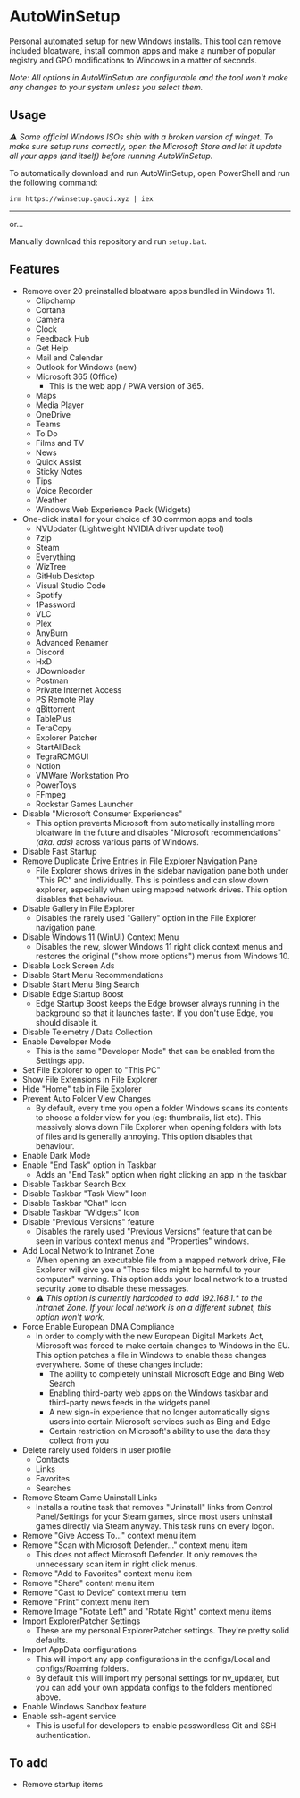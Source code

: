 # AutoWinSetup

Personal automated setup for new Windows installs. This tool can remove included bloatware, install common apps and make a number of popular registry and GPO modifications to Windows in a matter of seconds.

*Note: All options in AutoWinSetup are configurable and the tool won't make any changes to your system unless you select them.*

## Usage

*⚠️ Some official Windows ISOs ship with a broken version of winget. To make sure setup runs correctly, open the Microsoft Store and let it update all your apps (and itself) before running AutoWinSetup.*

To automatically download and run AutoWinSetup, open PowerShell and run the following command:

`irm https://winsetup.gauci.xyz | iex`

---

or...

Manually download this repository and run `setup.bat`.

## Features

* Remove over 20 preinstalled bloatware apps bundled in Windows 11.
  * Clipchamp
  * Cortana
  * Camera
  * Clock
  * Feedback Hub
  * Get Help
  * Mail and Calendar
  * Outlook for Windows (new)
  * Microsoft 365 (Office)
    * This is the web app / PWA version of 365.
  * Maps
  * Media Player
  * OneDrive
  * Teams
  * To Do
  * Films and TV
  * News
  * Quick Assist
  * Sticky Notes
  * Tips
  * Voice Recorder
  * Weather
  * Windows Web Experience Pack (Widgets)
* One-click install for your choice of 30 common apps and tools
  * NVUpdater (Lightweight NVIDIA driver update tool)
  * 7zip
  * Steam
  * Everything
  * WizTree
  * GitHub Desktop
  * Visual Studio Code
  * Spotify
  * 1Password
  * VLC
  * Plex
  * AnyBurn
  * Advanced Renamer
  * Discord
  * HxD
  * JDownloader
  * Postman
  * Private Internet Access
  * PS Remote Play
  * qBittorrent
  * TablePlus
  * TeraCopy
  * Explorer Patcher
  * StartAllBack
  * TegraRCMGUI
  * Notion
  * VMWare Workstation Pro
  * PowerToys
  * FFmpeg
  * Rockstar Games Launcher
* Disable "Microsoft Consumer Experiences"
  * This option prevents Microsoft from automatically installing more bloatware in the future and disables "Microsoft recommendations" *(aka. ads)* across various parts of Windows.
* Disable Fast Startup
* Remove Duplicate Drive Entries in File Explorer Navigation Pane
  * File Explorer shows drives in the sidebar navigation pane both under "This PC" and individually. This is pointless and can slow down explorer, especially when using mapped network drives. This option disables that behaviour.
* Disable Gallery in File Explorer
  * Disables the rarely used "Gallery" option in the File Explorer navigation pane.
* Disable Windows 11 (WinUI) Context Menu
  * Disables the new, slower Windows 11 right click context menus and restores the original ("show more options") menus from Windows 10.
* Disable Lock Screen Ads
* Disable Start Menu Recommendations
* Disable Start Menu Bing Search
* Disable Edge Startup Boost
  * Edge Startup Boost keeps the Edge browser always running in the background so that it launches faster. If you don't use Edge, you should disable it.
* Disable Telemetry / Data Collection
* Enable Developer Mode
  * This is the same "Developer Mode" that can be enabled from the Settings app.
* Set File Explorer to open to "This PC"
* Show File Extensions in File Explorer
* Hide "Home" tab in File Explorer
* Prevent Auto Folder View Changes
  * By default, every time you open a folder Windows scans its contents to choose a folder view for you (eg: thumbnails, list etc). This massively slows down File Explorer when opening folders with lots of files and is generally annoying. This option disables that behaviour.
* Enable Dark Mode
* Enable "End Task" option in Taskbar
  * Adds an "End Task" option when right clicking an app in the taskbar
* Disable Taskbar Search Box
* Disable Taskbar "Task View" Icon
* Disable Taskbar "Chat" Icon
* Disable Taskbar "Widgets" Icon
* Disable "Previous Versions" feature
  * Disables the rarely used "Previous Versions" feature that can be seen in various context menus and "Properties" windows.
* Add Local Network to Intranet Zone
  * When opening an executable file from a mapped network drive, File Explorer will give you a "These files might be harmful to your computer" warning. This option adds your local network to a trusted security zone to disable these messages.
  * *⚠️ This option is currently hardcoded to add 192.168.1.\* to the Intranet Zone. If your local network is on a different subnet, this option won't work.*
* Force Enable European DMA Compliance
  * In order to comply with the new European Digital Markets Act, Microsoft was forced to make certain changes to Windows in the EU. This option patches a file in Windows to enable these changes everywhere. Some of these changes include:
    * The ability to completely uninstall Microsoft Edge and Bing Web Search
    * Enabling third-party web apps on the Windows taskbar and third-party news feeds in the widgets panel
    * A new sign-in experience that no longer automatically signs users into certain Microsoft services such as Bing and Edge
    * Certain restriction on Microsoft's ability to use the data they collect from you
* Delete rarely used folders in user profile
  * Contacts
  * Links
  * Favorites
  * Searches
* Remove Steam Game Uninstall Links
  * Installs a routine task that removes "Uninstall" links from Control Panel/Settings for your Steam games, since most users uninstall games directly via Steam anyway. This task runs on every logon.
* Remove "Give Access To..." context menu item
* Remove "Scan with Microsoft Defender..." context menu item
  * This does not affect Microsoft Defender. It only removes the unnecessary scan item in right click menus.
* Remove "Add to Favorites" context menu item
* Remove "Share" content menu item
* Remove "Cast to Device" context menu item
* Remove "Print" context menu item
* Remove Image "Rotate Left" and "Rotate Right" context menu items
* Import ExplorerPatcher Settings
  * These are my personal ExplorerPatcher settings. They're pretty solid defaults.
* Import AppData configurations
  * This will import any app configurations in the configs/Local and configs/Roaming folders.
  * By default this will import my personal settings for nv_updater, but you can add your own appdata configs to the folders mentioned above.
* Enable Windows Sandbox feature
* Enable ssh-agent service
  * This is useful for developers to enable passwordless Git and SSH authentication.

## To add

* Remove startup items
